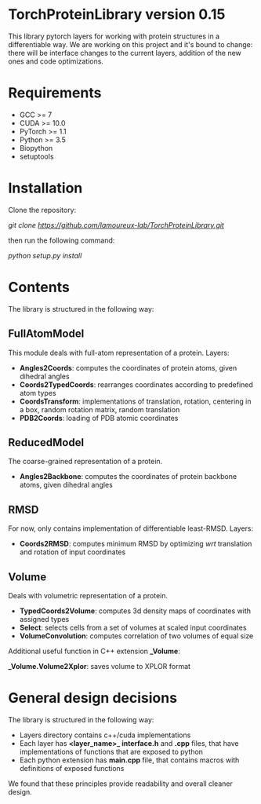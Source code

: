 # TorchProteinLibrary version 0.15
This library pytorch layers for working with protein structures in a differentiable way. We are working on this project and it's bound to change:
there will be interface changes to the current layers, addition of the new ones and code optimizations.

# Requirements
 - GCC >= 7 
 - CUDA >= 10.0
 - PyTorch >= 1.1
 - Python >= 3.5
 - Biopython
 - setuptools

# Installation

Clone the repository:

*git clone https://github.com/lamoureux-lab/TorchProteinLibrary.git*

then run the following command:

*python setup.py install*

# Contents
The library is structured in the following way:

## FullAtomModel
This module deals with full-atom representation of a protein.
Layers:
- **Angles2Coords**: computes the coordinates of protein atoms, given dihedral angles
- **Coords2TypedCoords**: rearranges coordinates according to predefined atom types 
- **CoordsTransform**: implementations of translation, rotation, centering in a box, random rotation matrix, random translation
- **PDB2Coords**: loading of PDB atomic coordinates

## ReducedModel
The coarse-grained representation of a protein.
- **Angles2Backbone**: computes the coordinates of protein backbone atoms, given dihedral angles

## RMSD
For now, only contains implementation of differentiable least-RMSD.
Layers:
- **Coords2RMSD**: computes minimum RMSD by optimizing *wrt* translation and rotation of input coordinates

## Volume
Deals with volumetric representation of a protein.
- **TypedCoords2Volume**: computes 3d density maps of coordinates with assigned types
- **Select**: selects cells from a set of volumes at scaled input coordinates
- **VolumeConvolution**: computes correlation of two volumes of equal size

Additional useful function in C++ extension **_Volume**:

**_Volume.Volume2Xplor**: saves volume to XPLOR format


# General design decisions
The library is structured in the following way:
- Layers directory contains c++/cuda implementations
- Each layer has **<layer_name>_ interface.h** and **.cpp** files, that have implementations of functions that are exposed to python
- Each python extension has **main.cpp** file, that contains macros with definitions of exposed functions

We found that these principles provide readability and overall cleaner design.
